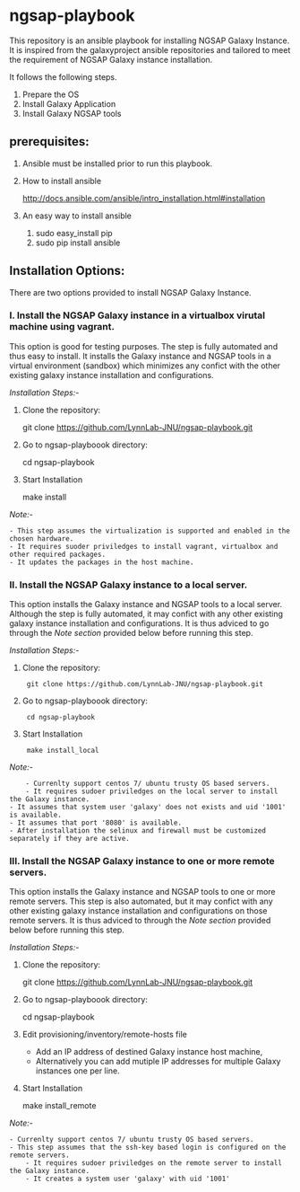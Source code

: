 # ngsap-playbook
This repository is an ansible playbook for installing NGSAP Galaxy Instance. It is inspired from the galaxyproject ansible repositories and tailored to meet the requirement of NGSAP Galaxy instance installation.


It follows the following steps.

1. Prepare the OS
2. Install Galaxy Application
3. Install Galaxy NGSAP tools


## prerequisites:

1. Ansible must be installed prior to run this playbook.

2. How to install ansible
	
	http://docs.ansible.com/ansible/intro_installation.html#installation 

3. An easy way to install ansible
	1. sudo easy_install pip
	2. sudo pip install ansible 


## Installation Options:

There are two options provided to install NGSAP Galaxy Instance.  

### I. Install the NGSAP Galaxy instance in a virtualbox virutal machine using vagrant.

This option is good for testing purposes. The step is fully automated and thus easy to install. 
It installs the Galaxy instance and NGSAP tools in a virtual environment (sandbox) which minimizes 
any confict with the other existing galaxy instance installation and configurations.  


*Installation Steps:-*


1. Clone the repository:  

	git clone https://github.com/LynnLab-JNU/ngsap-playbook.git 

2. Go to ngsap-playboook directory:

	cd ngsap-playbook

3. Start Installation

	make install



*Note:-*

	- This step assumes the virtualization is supported and enabled in the chosen hardware.
	- It requires suoder priviledges to install vagrant, virtualbox and other required packages.
	- It updates the packages in the host machine.


### II. Install the NGSAP Galaxy instance to a local server.

This option installs the Galaxy instance and NGSAP tools to a local server. Although the step is fully automated, 
it may confict with any other existing galaxy instance installation and configurations. It is thus adviced to go 
through the *Note section* provided below before running this step.
 

*Installation Steps:-*


1. Clone the repository: 

        git clone https://github.com/LynnLab-JNU/ngsap-playbook.git

2. Go to ngsap-playboook directory:

        cd ngsap-playbook

3. Start Installation

        make install_local



*Note:-*

        - Currenlty support centos 7/ ubuntu trusty OS based servers.
        - It requires sudoer priviledges on the local server to install the Galaxy instance.
	- It assumes that system user 'galaxy' does not exists and uid '1001' is available.
	- It assumes that port '8080' is available.
	- After installation the selinux and firewall must be customized separately if they are active.



### III. Install the NGSAP Galaxy instance to one or more remote servers.

This option installs the Galaxy instance and NGSAP tools to one or more remote servers. This step is also automated,
but it may confict with any other existing galaxy instance installation and configurations on those remote servers.
It is thus adviced to through the *Note section* provided below before running this step.


*Installation Steps:-*
	
	
1. Clone the repository: 

	git clone https://github.com/LynnLab-JNU/ngsap-playbook.git 

2. Go to ngsap-playboook directory:

	cd ngsap-playbook

3. Edit provisioning/inventory/remote-hosts file 

	- Add an IP address of destined Galaxy instance host machine,
	- Alternatively you can add mutiple IP addresses for multiple Galaxy instances one per line.


4. Start Installation

	make install_remote



*Note:-*
	
	- Currenlty support centos 7/ ubuntu trusty OS based servers.
	- This step assumes that the ssh-key based login is configured on the remote servers.
        - It requires sudoer priviledges on the remote server to install the Galaxy instance. 
        - It creates a system user 'galaxy' with uid '1001' 
	


